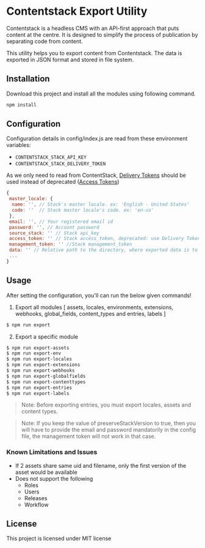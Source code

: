 # Contentstack Export Utility

Contentstack is a headless CMS with an API-first approach that puts content at the centre. It is designed to simplify the process of publication by separating code from content.

This utility helps you to export content from Contentstack. The data is exported in JSON format and stored in file system.

## Installation

Download this project and install all the modules using following command.

```bash
npm install
```

## Configuration

Configuration details in config/index.js are read from these environment variables:

- `CONTENTSTACK_STACK_API_KEY`
- `CONTENTSTACK_STACK_DELIVERY_TOKEN`

As we only need to read from ContentStack, [Delivery Tokens](https://www.contentstack.com/docs/developers/create-tokens/types-of-tokens/#access-tokens) should be used instead of deprecated ([Access Tokens](https://www.contentstack.com/docs/developers/create-tokens/types-of-tokens/#access-tokens))

```js
{
 master_locale: {
  name: '', // Stack's master locale. ex: 'English - United States'
  code: ''  // Stack master locale's code. ex: 'en-us'
 },
 email: '', // Your registered email id
 password: '', // Account password
 source_stack: '' // Stack api_key
 access_token: '' // Stack access_token, deprecated: use Delivery Token instead
 management_token: '' //Stack management_token
 data: '' // Relative path to the directory, where exported data is to be stored. ex: './contents'
 ...
}
```
    
## Usage
After setting the configuration, you'll can run the below given commands!

1. Export all modules [ assets, locales, environments, extensions, webhooks, global_fields, content_types and entries, labels ]

```bash
$ npm run export
```
  
2. Export a specific module
```bash
$ npm run export-assets
$ npm run export-env
$ npm run export-locales
$ npm run export-extensions
$ npm run export-webhooks
$ npm run export-globalfields
$ npm run export-contenttypes
$ npm run export-entries
$ npm run export-labels

```
> Note: Before exporting entries, you must export locales, assets and content types.

> Note: If you keep the value of preserveStackVersion to true, then you will have to provide the email and password mandatorily in the config file, the management token will not work in that case.

### Known Limitations and Issues
* If 2 assets share same uid and filename, only the first version of the asset would be available
* Does not support the following
	* Roles
	* Users
	* Releases
    * Workflow

## License
This project is licensed under MIT license

